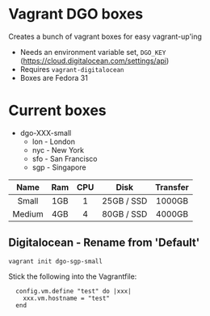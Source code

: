# Vagrant DGO boxes

Creates a bunch of vagrant boxes for easy vagrant-up'ing

* Needs an environment variable set, `DGO_KEY` (https://cloud.digitalocean.com/settings/api)
* Requires `vagrant-digitalocean`
* Boxes are Fedora 31

# Current boxes

* dgo-XXX-small
  * lon - London
  * nyc - New York
  * sfo - San Francisco
  * sgp - Singapore

| Name  | Ram   | CPU   | Disk  | Transfer |
| :---: | :---: | :---: | :---: | :---:    | 
| Small | 1GB | 1 | 25GB / SSD | 1000GB | 
| Medium | 4GB | 4 | 80GB / SSD | 4000GB | 

## Digitalocean - Rename from 'Default'

```
vagrant init dgo-sgp-small
```

Stick the following into the Vagrantfile:

```
  config.vm.define "test" do |xxx|
    xxx.vm.hostname = "test"
  end
```

